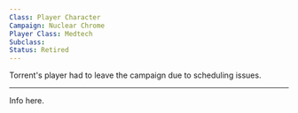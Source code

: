 ```yaml
---
Class: Player Character
Campaign: Nuclear Chrome
Player Class: Medtech
Subclass: 
Status: Retired
---
```

Torrent's player had to leave the campaign due to scheduling issues.

---

Info here.